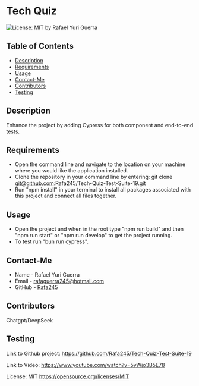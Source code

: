 # Tech Quiz
  ![License: MIT](https://img.shields.io/badge/License-MIT-yellow.svg)
  by Rafael Yuri Guerra
  ## Table of Contents
  * [Description](#description)
  * [Requirements](#requirements)
  * [Usage](#usage)
  * [Contact-Me](#contact-me)
  * [Contributors](#contributors)
  * [Testing](#testing)
  ## Description
  Enhance the project by adding Cypress for both component and end-to-end tests.
  ## Requirements
  * Open the command line and navigate to the location on your machine where you would like the application installed.
  * Clone the repository in your command line by entering: git clone git@github.com:Rafa245/Tech-Quiz-Test-Suite-19.git
  * Run "npm install" in your terminal to install all packages associated with this project and connect all files together.
  ## Usage
  * Open the project and when in the root type "npm run build" and then "npm run start" or "npm run develop" to get the project running.
  * To test run "bun run cypress".

  ## Contact-Me
  * Name - Rafael Yuri Guerra
  * Email - rafaguerra245@hotmail.com
  * GitHub - [Rafa245](https://github.com/Rafa245)
  ## Contributors
  Chatgpt/DeepSeek
  ## Testing
Link to Github project: https://github.com/Rafa245/Tech-Quiz-Test-Suite-19

Link to Video: https://www.youtube.com/watch?v=5yWjo3B5E78


License: MIT https://opensource.org/licenses/MIT